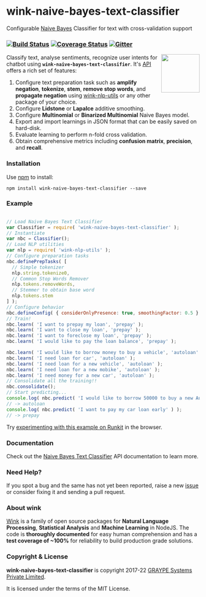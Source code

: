 
# wink-naive-bayes-text-classifier

Configurable [Naive Bayes](https://en.wikipedia.org/wiki/Naive_Bayes_classifier) Classifier for text with cross-validation support

### [![Build Status](https://api.travis-ci.org/winkjs/wink-naive-bayes-text-classifier.svg?branch=master)](https://travis-ci.org/winkjs/wink-naive-bayes-text-classifier) [![Coverage Status](https://coveralls.io/repos/github/winkjs/wink-naive-bayes-text-classifier/badge.svg?branch=master)](https://coveralls.io/github/winkjs/wink-naive-bayes-text-classifier?branch=master) [![Gitter](https://img.shields.io/gitter/room/nwjs/nw.js.svg)](https://gitter.im/winkjs/Lobby)

<img align="right" src="https://decisively.github.io/wink-logos/logo-title.png" width="100px" >

Classify text, analyse sentiments, recognize user intents for chatbot using **`wink-naive-bayes-text-classifier`**. It's [API](http://winkjs.org/wink-naive-bayes-text-classifier/NaiveBayesTextClassifier.html) offers a rich set of features:

1. Configure text preparation task such as **amplify negation**, **tokenize**, **stem**, **remove stop words**, and **propagate negation** using [wink-nlp-utils](https://www.npmjs.com/package/wink-nlp-utils) or any other package of your choice.
2. Configure **Lidstone** or **Lapalce** additive smoothing.
3. Configure **Multinomial** or **Binarized Multinomial** Naive Bayes model.
4. Export and import learnings in JSON format that can be easily saved on hard-disk.
5. Evaluate learning to perform n-fold cross validation.
6. Obtain comprehensive metrics including **confusion matrix**, **precision**, and **recall**.

### Installation
Use [npm](https://www.npmjs.com/package/wink-naive-bayes-text-classifier) to install:
```
npm install wink-naive-bayes-text-classifier --save
```


### Example
```javascript

// Load Naive Bayes Text Classifier
var Classifier = require( 'wink-naive-bayes-text-classifier' );
// Instantiate
var nbc = Classifier();
// Load NLP utilities
var nlp = require( 'wink-nlp-utils' );
// Configure preparation tasks
nbc.definePrepTasks( [
  // Simple tokenizer
  nlp.string.tokenize0,
  // Common Stop Words Remover
  nlp.tokens.removeWords,
  // Stemmer to obtain base word
  nlp.tokens.stem
] );
// Configure behavior
nbc.defineConfig( { considerOnlyPresence: true, smoothingFactor: 0.5 } );
// Train!
nbc.learn( 'I want to prepay my loan', 'prepay' );
nbc.learn( 'I want to close my loan', 'prepay' );
nbc.learn( 'I want to foreclose my loan', 'prepay' );
nbc.learn( 'I would like to pay the loan balance', 'prepay' );

nbc.learn( 'I would like to borrow money to buy a vehicle', 'autoloan' );
nbc.learn( 'I need loan for car', 'autoloan' );
nbc.learn( 'I need loan for a new vehicle', 'autoloan' );
nbc.learn( 'I need loan for a new mobike', 'autoloan' );
nbc.learn( 'I need money for a new car', 'autoloan' );
// Consolidate all the training!!
nbc.consolidate();
// Start predicting...
console.log( nbc.predict( 'I would like to borrow 50000 to buy a new Audi R8 in New York' ) );
// -> autoloan
console.log( nbc.predict( 'I want to pay my car loan early' ) );
// -> prepay

```

Try [experimenting with this example on Runkit](https://npm.runkit.com/wink-naive-bayes-text-classifier) in the browser.

### Documentation
Check out the [Naive Bayes Text Classifier](http://winkjs.org/wink-naive-bayes-text-classifier/) API documentation to learn more.

### Need Help?
If you spot a bug and the same has not yet been reported, raise a new [issue](https://github.com/winkjs/wink-naive-bayes-text-classifier/issues) or consider fixing it and sending a pull request.

### About wink
[Wink](http://winkjs.org/) is a family of open source packages for **Natural Language Processing**, **Statistical Analysis** and **Machine Learning** in NodeJS. The code is **thoroughly documented** for easy human comprehension and has a **test coverage of ~100%** for reliability to build production grade solutions.


### Copyright & License
**wink-naive-bayes-text-classifier** is copyright 2017-22 [GRAYPE Systems Private Limited](http://graype.in/).

It is licensed under the terms of the MIT License.
